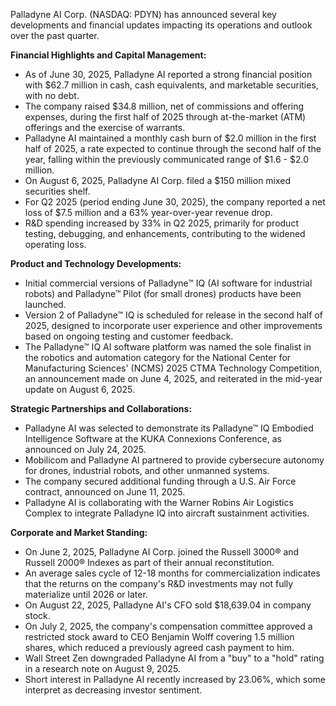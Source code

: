 Palladyne AI Corp. (NASDAQ: PDYN) has announced several key developments and financial updates impacting its operations and outlook over the past quarter.

**Financial Highlights and Capital Management:**
*   As of June 30, 2025, Palladyne AI reported a strong financial position with $62.7 million in cash, cash equivalents, and marketable securities, with no debt.
*   The company raised $34.8 million, net of commissions and offering expenses, during the first half of 2025 through at-the-market (ATM) offerings and the exercise of warrants.
*   Palladyne AI maintained a monthly cash burn of $2.0 million in the first half of 2025, a rate expected to continue through the second half of the year, falling within the previously communicated range of $1.6 - $2.0 million.
*   On August 6, 2025, Palladyne AI Corp. filed a $150 million mixed securities shelf.
*   For Q2 2025 (period ending June 30, 2025), the company reported a net loss of $7.5 million and a 63% year-over-year revenue drop.
*   R&D spending increased by 33% in Q2 2025, primarily for product testing, debugging, and enhancements, contributing to the widened operating loss.

**Product and Technology Developments:**
*   Initial commercial versions of Palladyne™ IQ (AI software for industrial robots) and Palladyne™ Pilot (for small drones) products have been launched.
*   Version 2 of Palladyne™ IQ is scheduled for release in the second half of 2025, designed to incorporate user experience and other improvements based on ongoing testing and customer feedback.
*   The Palladyne™ IQ AI software platform was named the sole finalist in the robotics and automation category for the National Center for Manufacturing Sciences' (NCMS) 2025 CTMA Technology Competition, an announcement made on June 4, 2025, and reiterated in the mid-year update on August 6, 2025.

**Strategic Partnerships and Collaborations:**
*   Palladyne AI was selected to demonstrate its Palladyne™ IQ Embodied Intelligence Software at the KUKA Connexions Conference, as announced on July 24, 2025.
*   Mobilicom and Palladyne AI partnered to provide cybersecure autonomy for drones, industrial robots, and other unmanned systems.
*   The company secured additional funding through a U.S. Air Force contract, announced on June 11, 2025.
*   Palladyne AI is collaborating with the Warner Robins Air Logistics Complex to integrate Palladyne IQ into aircraft sustainment activities.

**Corporate and Market Standing:**
*   On June 2, 2025, Palladyne AI Corp. joined the Russell 3000® and Russell 2000® Indexes as part of their annual reconstitution.
*   An average sales cycle of 12-18 months for commercialization indicates that the returns on the company's R&D investments may not fully materialize until 2026 or later.
*   On August 22, 2025, Palladyne AI's CFO sold $18,639.04 in company stock.
*   On July 2, 2025, the company's compensation committee approved a restricted stock award to CEO Benjamin Wolff covering 1.5 million shares, which reduced a previously agreed cash payment to him.
*   Wall Street Zen downgraded Palladyne AI from a "buy" to a "hold" rating in a research note on August 9, 2025.
*   Short interest in Palladyne AI recently increased by 23.06%, which some interpret as decreasing investor sentiment.